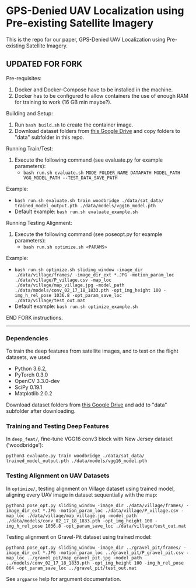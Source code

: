 # GPS-Denied UAV Localization using Pre-existing Satellite Imagery

This is the repo for our paper, GPS-Denied UAV Localization using Pre-existing Satellite Imagery.

## UPDATED FOR FORK

Pre-requisites: 
1. Docker and Docker-Compose have to be installed in the machine.
2. Docker has to be configured to allow containers the use of enough RAM for training to work (16 GB min maybe?).

Building and Setup:
1. Run `bash build.sh` to create the container image.
2. Download dataset folders from [this Google Drive](https://drive.google.com/drive/folders/1sscpYCZXCRUWKl9eUDQGz-DZQLo3HeDe?usp=sharing) and copy folders to "data" subfolder in this repo.

Running Train/Test:
1. Execute the following command (see evaluate.py for example parameters):
	- `bash run.sh evaluate.sh MODE FOLDER_NAME DATAPATH MODEL_PATH VGG_MODEL_PATH --TEST_DATA_SAVE_PATH`

Example:
 - `bash run.sh evaluate.sh train woodbridge ./data/sat_data/ trained_model_output.pth ./data/models/vgg16_model.pth`
 - Default example: `bash run.sh evaluate_example.sh`

Running Testing Alignment:
1. Execute the following command (see poseopt.py for example parameters):
	- `bash run.sh optimize.sh <PARAMS>`

Example:
 - `bash run.sh optimize.sh sliding_window -image_dir ./data/village/frames/ -image_dir_ext *.JPG -motion_param_loc ./data/village/P_village.csv -map_loc ./data/village/map_village.jpg -model_path ./data/models/conv_02_17_18_1833.pth -opt_img_height 100 -img_h_rel_pose 1036.8 -opt_param_save_loc ./data/village/test_out.mat`
 - Default example: `bash run.sh optimize_example.sh`

END FORK instructions.

----

### Dependencies

To train the deep features from satellite images, and to test on the flight datasets, we used 
- Python 3.6.2, 
- PyTorch 0.3.0
- OpenCV 3.3.0-dev
- SciPy 0.19.1
- Matplotlib 2.0.2

Download dataset folders from [this Google Drive](https://drive.google.com/drive/folders/1sscpYCZXCRUWKl9eUDQGz-DZQLo3HeDe?usp=sharing) and add to "data" subfolder after downloading.

### Training and Testing Deep Features

In `deep_feat/`, fine-tune VGG16 conv3 block with New Jersey dataset ('woodbridge'):

```
python3 evaluate.py train woodbridge ./data/sat_data/ trained_model_output.pth ./data/models/vgg16_model.pth
```

### Testing Alignment on UAV Datasets

In `optimize/`, testing alignment on Village dataset using trained model, aligning every UAV image in dataset sequentially with the map:

```
python3 pose_opt.py sliding_window -image_dir ./data/village/frames/ -image_dir_ext *.JPG -motion_param_loc ./data/village/P_village.csv -map_loc ./data/village/map_village.jpg -model_path ./data/models/conv_02_17_18_1833.pth -opt_img_height 100 -img_h_rel_pose 1036.8 -opt_param_save_loc ./data/village/test_out.mat
```

Testing alignment on Gravel-Pit dataset using trained model:

```
python3 pose_opt.py sliding_window -image_dir ../gravel_pit/frames/ -image_dir_ext *.JPG -motion_param_loc ../gravel_pit/P_gravel_pit.csv -map_loc ../gravel_pit/map_gravel_pit.jpg -model_path ../models/conv_02_17_18_1833.pth -opt_img_height 100 -img_h_rel_pose 864 -opt_param_save_loc ../gravel_pit/test_out.mat
```

See `argparse` help for argument documentation.
<!-- 

# BPVO

### Dependencies

- [bitplanes](https://github.com/halismai/bitplanes)

### Compiling

./build_vo_solver_video_test.sh

### Running

./vo_solver_video_test config/config_cust.cfg data/flight1.mp4 1

Expected output:
```
BitPlanes Parameters:
MultiChannelFunction = BitPlanes
ParameterTolerance = 0.00015
FunctionTolerance = 0.0001
NumLevels = 4
sigma = 1.618
verbose = 0
subsampling = 2

.
.
.
.
[ vo_solver_video_test.cc:0075 ]: Frame 00134 @ 19.49 Hz
pose = 
	 x: -335.664
	 y: 339.097
	 z: 1.16251
	 h: 0
.
.
.
.
.
```

### More Details

Instantiating a BPVO module:

BPVO bpvo_module(config_file, K);

Where std::string::config_file points to a .cfg for Bitplane tracker parameters (one of
these is provided in the config/ folder), and cv::Mat K is a 3x3 camera instrinsic matrix.

[More information on calibrating a camera to get the intrinsic matrix](https://www.mathworks.com/help/vision/ug/camera-calibration.html)

One way to get the intrinsic matrix is by performing proper camera calibration. There are
simpler ways to construct a slightly inaccurate but sufficient intrinsic matrix by
just knowing the focal length (in pixels) of a camera, and the height and width (in pixels) of
the images returned from the camera.

The bpvo_module.solver(global_x, global_y, alt, comp_heading, I) function will
use the telemetry (global_x, global_y, alt, comp_heading) and the current
camera image (cv::Mat I) to compute a refined telemetry estimate. The estimate is
returned as a pointer to a 1D array containing refined global_x, global_y, alt, comp_heading.

The input image to bpvo_module.solver must be non-null.

Any of the telemetry inputs can be specified as INFINITY. In this case, the function will ignore these
inputs, but still use the current image I to compute a refined pose.

### Simulation Test

Compilation: ./build_vo_solver_dir.sh

Running: ./vo_solver_dir config/config_cust.cfg path/to/frames/directory/ data/sm_telem.txt

Expected Output:

```
reading images ... 
reading csv ... 
BitPlanes Parameters:
MultiChannelFunction = BitPlanes
ParameterTolerance = 0.00015
FunctionTolerance = 0.0001
NumLevels = 4
sigma = 1.618
verbose = 0
subsampling = 2

Starting loop
frame 0 input telem = 
	x: -1510.65
	y: -2268.43
	alt: 436.928
	ch: 0
refined pose = 
	 x: -1510.65
	 y: -2268.43
	 z: 436.928
	 h: 0

.
.
.
.
.

frame 169 input telem = 
	x: -1509.08
	y: -461.968
	alt: 489.428
	ch: inf
refined pose = 
	 x: -1519.42
	 y: -474.938
	 z: 489.314
	 h: 96.8461

.
.
.
.
.
.

``` -->